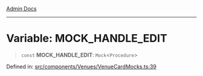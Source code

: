 [Admin Docs](/)

---

# Variable: MOCK_HANDLE_EDIT

> `const` **MOCK_HANDLE_EDIT**: `Mock`\<`Procedure`\>

Defined in: [src/components/Venues/VenueCardMocks.ts:39](https://github.com/PalisadoesFoundation/talawa-admin/blob/main/src/components/Venues/VenueCardMocks.ts#L39)
